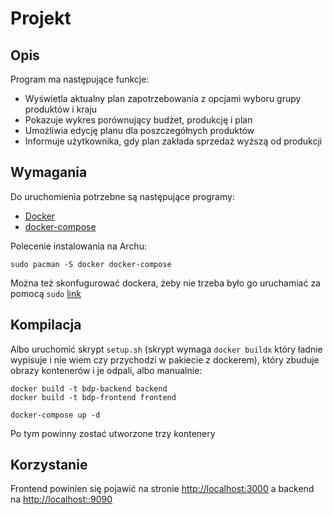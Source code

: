 # Projekt

## Opis

Program ma następujące funkcje:

* Wyświetla aktualny plan zapotrzebowania z opcjami wyboru grupy produktów i kraju
* Pokazuje wykres porównujący budżet, produkcję i plan
* Umożliwia edycję planu dla poszczegółnych produktów
* Informuje użytkownika, gdy plan zakłada sprzedaż wyższą od produkcji

## Wymagania

Do uruchomienia potrzebne są następujące programy:

* [Docker](docker.com)
* [docker-compose](https://github.com/docker/compose)

Polecenie instalowania na Archu:
```
sudo pacman -S docker docker-compose
```

Można też skonfugurować dockera, żeby nie trzeba było go uruchamiać za pomocą `sudo` [link](https://docs.docker.com/engine/install/linux-postinstall/#manage-docker-as-a-non-root-user)

## Kompilacja

Albo uruchomić skrypt `setup.sh` (skrypt wymaga `docker buildx` który ładnie wypisuje i nie wiem czy przychodzi w pakiecie z dockerem), który zbuduje obrazy kontenerów i je odpali, albo manualnie:

```
docker build -t bdp-backend backend
docker build -t bdp-frontend frontend

docker-compose up -d
```

Po tym powinny zostać utworzone trzy kontenery

## Korzystanie

Frontend powinien się pojawić na stronie [http://localhost:3000](http://localhost:3000) a backend na [http://localhost::9090](http://localhost::9090)
